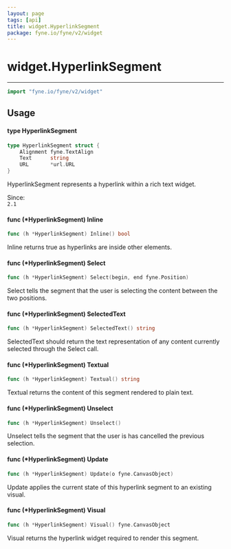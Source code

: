 ```yaml
---
layout: page
tags: [api]
title: widget.HyperlinkSegment
package: fyne.io/fyne/v2/widget
---
```


# widget.HyperlinkSegment
---
```go
import "fyne.io/fyne/v2/widget"
```

## Usage

#### type HyperlinkSegment

```go
type HyperlinkSegment struct {
	Alignment fyne.TextAlign
	Text      string
	URL       *url.URL
}
```

HyperlinkSegment represents a hyperlink within a rich text widget.


<div class="since">Since: <code>
2.1</code></div>

#### func (*HyperlinkSegment) Inline

```go
func (h *HyperlinkSegment) Inline() bool
```
Inline returns true as hyperlinks are inside other elements.

#### func (*HyperlinkSegment) Select

```go
func (h *HyperlinkSegment) Select(begin, end fyne.Position)
```
Select tells the segment that the user is selecting the content between the two positions.

#### func (*HyperlinkSegment) SelectedText

```go
func (h *HyperlinkSegment) SelectedText() string
```
SelectedText should return the text representation of any content currently selected through the Select call.

#### func (*HyperlinkSegment) Textual

```go
func (h *HyperlinkSegment) Textual() string
```
Textual returns the content of this segment rendered to plain text.

#### func (*HyperlinkSegment) Unselect

```go
func (h *HyperlinkSegment) Unselect()
```
Unselect tells the segment that the user is has cancelled the previous selection.

#### func (*HyperlinkSegment) Update

```go
func (h *HyperlinkSegment) Update(o fyne.CanvasObject)
```
Update applies the current state of this hyperlink segment to an existing visual.

#### func (*HyperlinkSegment) Visual

```go
func (h *HyperlinkSegment) Visual() fyne.CanvasObject
```
Visual returns the hyperlink widget required to render this segment.
